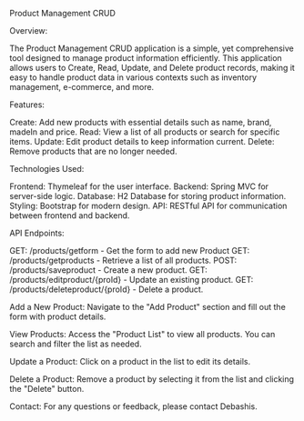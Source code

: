 Product Management CRUD

Overview:

The Product Management CRUD application is a simple, yet comprehensive tool designed to manage product information efficiently. This application allows users to Create, Read, Update, and Delete product records, making it easy to handle product data in various contexts such as inventory management, e-commerce, and more.

Features:

Create: Add new products with essential details such as name, brand, madeIn and price.
Read: View a list of all products or search for specific items.
Update: Edit product details to keep information current.
Delete: Remove products that are no longer needed.

Technologies Used:

Frontend: Thymeleaf for the user interface.
Backend: Spring MVC for server-side logic.
Database: H2 Database for storing product information.
Styling: Bootstrap for modern design.
API: RESTful API for communication between frontend and backend.

API Endpoints:

GET: /products/getform - Get the form to add new Product
GET: /products/getproducts - Retrieve a list of all products.
POST: /products/saveproduct - Create a new product.
GET: /products/editproduct/{proId} - Update an existing product.
GET: /products/deleteproduct/{proId} - Delete a product.

Add a New Product:
Navigate to the "Add Product" section and fill out the form with product details.

View Products:
Access the "Product List" to view all products. You can search and filter the list as needed.

Update a Product:
Click on a product in the list to edit its details.

Delete a Product:
Remove a product by selecting it from the list and clicking the "Delete" button.

Contact:
For any questions or feedback, please contact Debashis.
